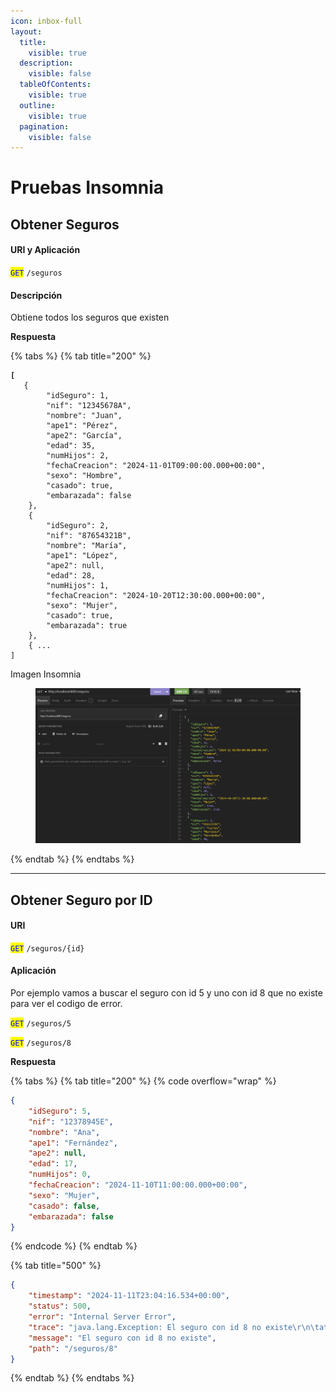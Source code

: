 ```yaml
---
icon: inbox-full
layout:
  title:
    visible: true
  description:
    visible: false
  tableOfContents:
    visible: true
  outline:
    visible: true
  pagination:
    visible: false
---
```


# Pruebas Insomnia

## Obtener Seguros

#### URI y Aplicación

<mark style="color:blue;">`GET`</mark> `/seguros`

#### Descripción

Obtiene todos los seguros que existen

**Respuesta**

{% tabs %}
{% tab title="200" %}
<pre class="language-json" data-overflow="wrap" data-full-width="true"><code class="lang-json"><strong>[
</strong>	{
		"idSeguro": 1,
		"nif": "12345678A",
		"nombre": "Juan",
		"ape1": "Pérez",
		"ape2": "García",
		"edad": 35,
		"numHijos": 2,
		"fechaCreacion": "2024-11-01T09:00:00.000+00:00",
		"sexo": "Hombre",
		"casado": true,
		"embarazada": false
	},
	{
		"idSeguro": 2,
		"nif": "87654321B",
		"nombre": "María",
		"ape1": "López",
		"ape2": null,
		"edad": 28,
		"numHijos": 1,
		"fechaCreacion": "2024-10-20T12:30:00.000+00:00",
		"sexo": "Mujer",
		"casado": true,
		"embarazada": true
	}, 
	{ ... 
]
</code></pre>

Imagen Insomnia

<figure><img src="../.gitbook/assets/imagen_2024-11-12_001144147.png" alt=""><figcaption></figcaption></figure>
{% endtab %}
{% endtabs %}

***

## Obtener Seguro por ID

#### URI

<mark style="color:blue;">`GET`</mark> `/seguros/{id}`

#### Aplicación

Por ejemplo vamos a buscar el seguro con id 5 y uno con id 8 que no existe para ver el codigo de error.

<mark style="color:blue;">`GET`</mark> `/seguros/5`

<mark style="color:blue;">`GET`</mark> `/seguros/8`

**Respuesta**

{% tabs %}
{% tab title="200" %}
{% code overflow="wrap" %}
```json
{
	"idSeguro": 5,
	"nif": "12378945E",
	"nombre": "Ana",
	"ape1": "Fernández",
	"ape2": null,
	"edad": 17,
	"numHijos": 0,
	"fechaCreacion": "2024-11-10T11:00:00.000+00:00",
	"sexo": "Mujer",
	"casado": false,
	"embarazada": false
}
```
{% endcode %}
{% endtab %}

{% tab title="500" %}
```json
{
	"timestamp": "2024-11-11T23:04:16.534+00:00",
	"status": 500,
	"error": "Internal Server Error",
	"trace": "java.lang.Exception: El seguro con id 8 no existe\r\n\tat com.example.unsecuredseguros.controller.SeguroController.getSeguroById(SeguroController.kt:17)\r\n\tat java.base/jdk.internal.reflect.DirectMethodHandleAccessor.invoke(DirectMethodHandleAccessor.java:103)\r\n\tat java.base/java.lang.reflect.Method.invoke(Method.java:580)\r\n\tat kotlin.reflect.jvm.internal.calls.CallerImpl$Method.callMethod(CallerImpl.kt:97)\r\n\tat kotlin.reflect.jvm.internal.calls.CallerImpl$Method$Instance.call(CallerImpl.kt:113)\r\n\tat kotlin.reflect.jvm.internal.KCallableImpl.callDefaultMethod$kotlin_reflection(KCallableImpl.kt:207)\r\n\tat kotlin.reflect.jvm.internal.KCallableImpl.callBy(KCallableImpl.kt:112)\r\n\tat org.springframework.web.method.support.InvocableHandlerMethod$KotlinDelegate.invokeFunction(InvocableHandlerMethod.java:334)\r\n\tat org.springframework.web.method.support.InvocableHandlerMethod.doInvoke(InvocableHandlerMethod.java:252)\r\n\tat org.springframework.web.method.support.InvocableHandlerMethod.invokeForRequest(InvocableHandlerMethod.java:188)\r\n\tat org.springframework.web.servlet.mvc.method.annotation.ServletInvocableHandlerMethod.invokeAndHandle(ServletInvocableHandlerMethod.java:118)\r\n\tat org.springframework.web.servlet.mvc.method.annotation.RequestMappingHandlerAdapter.invokeHandlerMethod(RequestMappingHandlerAdapter.java:926)\r\n\tat org.springframework.web.servlet.mvc.method.annotation.RequestMappingHandlerAdapter.handleInternal(RequestMappingHandlerAdapter.java:831)\r\n\tat org.springframework.web.servlet.mvc.method.AbstractHandlerMethodAdapter.handle(AbstractHandlerMethodAdapter.java:87)\r\n\tat org.springframework.web.servlet.DispatcherServlet.doDispatch(DispatcherServlet.java:1089)\r\n\tat org.springframework.web.servlet.DispatcherServlet.doService(DispatcherServlet.java:979)\r\n\tat org.springframework.web.servlet.FrameworkServlet.processRequest(FrameworkServlet.java:1014)\r\n\tat org.springframework.web.servlet.FrameworkServlet.doGet(FrameworkServlet.java:903)\r\n\tat jakarta.servlet.http.HttpServlet.service(HttpServlet.java:564)\r\n\tat org.springframework.web.servlet.FrameworkServlet.service(FrameworkServlet.java:885)\r\n\tat jakarta.servlet.http.HttpServlet.service(HttpServlet.java:658)\r\n\tat org.apache.catalina.core.ApplicationFilterChain.internalDoFilter(ApplicationFilterChain.java:195)\r\n\tat org.apache.catalina.core.ApplicationFilterChain.doFilter(ApplicationFilterChain.java:140)\r\n\tat org.apache.tomcat.websocket.server.WsFilter.doFilter(WsFilter.java:51)\r\n\tat org.apache.catalina.core.ApplicationFilterChain.internalDoFilter(ApplicationFilterChain.java:164)\r\n\tat org.apache.catalina.core.ApplicationFilterChain.doFilter(ApplicationFilterChain.java:140)\r\n\tat org.springframework.web.filter.RequestContextFilter.doFilterInternal(RequestContextFilter.java:100)\r\n\tat org.springframework.web.filter.OncePerRequestFilter.doFilter(OncePerRequestFilter.java:116)\r\n\tat org.apache.catalina.core.ApplicationFilterChain.internalDoFilter(ApplicationFilterChain.java:164)\r\n\tat org.apache.catalina.core.ApplicationFilterChain.doFilter(ApplicationFilterChain.java:140)\r\n\tat org.springframework.web.filter.FormContentFilter.doFilterInternal(FormContentFilter.java:93)\r\n\tat org.springframework.web.filter.OncePerRequestFilter.doFilter(OncePerRequestFilter.java:116)\r\n\tat org.apache.catalina.core.ApplicationFilterChain.internalDoFilter(ApplicationFilterChain.java:164)\r\n\tat org.apache.catalina.core.ApplicationFilterChain.doFilter(ApplicationFilterChain.java:140)\r\n\tat org.springframework.web.filter.CharacterEncodingFilter.doFilterInternal(CharacterEncodingFilter.java:201)\r\n\tat org.springframework.web.filter.OncePerRequestFilter.doFilter(OncePerRequestFilter.java:116)\r\n\tat org.apache.catalina.core.ApplicationFilterChain.internalDoFilter(ApplicationFilterChain.java:164)\r\n\tat org.apache.catalina.core.ApplicationFilterChain.doFilter(ApplicationFilterChain.java:140)\r\n\tat org.apache.catalina.core.StandardWrapperValve.invoke(StandardWrapperValve.java:167)\r\n\tat org.apache.catalina.core.StandardContextValve.invoke(StandardContextValve.java:90)\r\n\tat org.apache.catalina.authenticator.AuthenticatorBase.invoke(AuthenticatorBase.java:483)\r\n\tat org.apache.catalina.core.StandardHostValve.invoke(StandardHostValve.java:115)\r\n\tat org.apache.catalina.valves.ErrorReportValve.invoke(ErrorReportValve.java:93)\r\n\tat org.apache.catalina.core.StandardEngineValve.invoke(StandardEngineValve.java:74)\r\n\tat org.apache.catalina.connector.CoyoteAdapter.service(CoyoteAdapter.java:344)\r\n\tat org.apache.coyote.http11.Http11Processor.service(Http11Processor.java:384)\r\n\tat org.apache.coyote.AbstractProcessorLight.process(AbstractProcessorLight.java:63)\r\n\tat org.apache.coyote.AbstractProtocol$ConnectionHandler.process(AbstractProtocol.java:905)\r\n\tat org.apache.tomcat.util.net.NioEndpoint$SocketProcessor.doRun(NioEndpoint.java:1741)\r\n\tat org.apache.tomcat.util.net.SocketProcessorBase.run(SocketProcessorBase.java:52)\r\n\tat org.apache.tomcat.util.threads.ThreadPoolExecutor.runWorker(ThreadPoolExecutor.java:1190)\r\n\tat org.apache.tomcat.util.threads.ThreadPoolExecutor$Worker.run(ThreadPoolExecutor.java:659)\r\n\tat org.apache.tomcat.util.threads.TaskThread$WrappingRunnable.run(TaskThread.java:63)\r\n\tat java.base/java.lang.Thread.run(Thread.java:1583)\r\n",
	"message": "El seguro con id 8 no existe",
	"path": "/seguros/8"
}
```


{% endtab %}
{% endtabs %}

